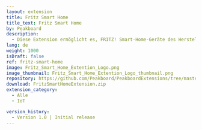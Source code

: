 ```yaml
---
layout: extension
title: Fritz Smart Home
title_text: Fritz Smart Home
by: Peakboard
description: 
  - Diese Extension ermöglicht es, FRITZ! Smart-Home-Geräte des Herstellers AVM als Datenquelle in Peakboard anzubinden, um aktuelle Temperaturwerte der smarten Heizkörperthermostate auszulesen und zurückzuschreiben. So kannst du beispielsweise ein interaktives Dashboard zur Anzeige und Steuerung der Raumtemperatur erstellen.
lang: de
weight: 1000
isDraft: false
ref: fritz-smart-home
image: Fritz_Smart_Home_Extention_Logo.png
image_thumbnail: Fritz_Smart_Home_Extention_Logo_thumbnail.png
repository: https://github.com/Peakboard/PeakboardExtensions/tree/master/FritzSmartHome
download: FritzSmartHomeExtension.zip
extension_category:
  - Alle
  - IoT

version_history:
  - Version 1.0 | Initial release
---
```


